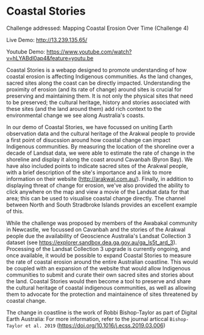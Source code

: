 # Coastal Stories

Challenge addressed: Mapping Coastal Erosion Over Time (Challenge 4)

Live Demo: http://13.239.135.65/

Youtube Demo: https://www.youtube.com/watch?v=hLYABdl0ap4&feature=youtu.be

Coastal Stories is a webapp designed to promote understanding of how coastal erosion is affecting Indigenous communities. 
As the land changes, sacred sites along the coast can be directly impacted.
Understanding the proximity of erosion (and its rate of change) around sites is crucial for preserving and maintaining them.
It is not only the physical sites that need to be preserved; the cultural heritage, history and stories associated with these sites (and the land around them) add rich context to the environmental change we see along Australia's coasts.

In our demo of Coastal Stories, we have focussed on uniting Earth observation data and the cultural heritage of the Arakwal people to provide a first point of disucssion around how coastal change can impact Indigenous communities.
By measuring the location of the shoreline over a decade of Landsat data, we were able to estimate the rate of change in the shoreline and display it along the coast around Cavanbah (Byron Bay).
We have also included points to indicate sacred sites of the Arakwal people, with a brief description of the site's importance and a link to more information on their website (http://arakwal.com.au/).
Finally, in addition to displaying threat of change for erosion, we've also provided the ability to click anywhere on the map and view a movie of the Landsat data for that area; this can be used to visualise coastal change directly.
The channel between North and South Stradbroke Islands provides an excellent example of this.

While the challenge was proposed by members of the Awabakal community in Newcastle, we focussed on Cavanbah and the stories of the Arakwal people due the availability of Geoscience Australia's Landsat Collection 3 dataset (see https://explorer.sandbox.dea.ga.gov.au/ga_ls5t_ard_3). 
Processing of the Landsat Collection 3 upgrade is currently ongoing, and once available, it would be possible to expand Coastal Stories to measure the rate of coastal erosion around the entire Australian coastline. 
This would be coupled with an expansion of the website that would allow Indigenous communities to submit and curate their own sacred sites and stories about the land. 
Coastal Stories would then become a tool to preserve and share the cultural heritage of coastal indigenous communities, as well as allowing them to advocate for the protection and maintainence of sites threatened by coastal change.

The change in coastline is the work of Robbi Bishop-Taylor as part of Digital Earth Australia: 
For more information, refer to the journal articcal `Bishop-Taylor et al. 2019` (https://doi.org/10.1016/j.ecss.2019.03.006)

